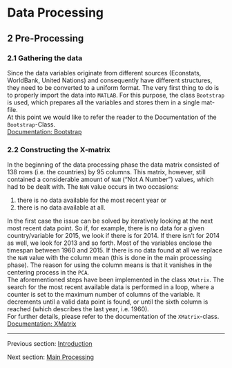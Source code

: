 # Data Processing #

## 2 Pre-Processing ##
### 2.1 Gathering the data ####
Since the data variables originate from different sources (Econstats, WorldBank, United Nations) and consequently have different structures, they need to be converted to a uniform format. The very first thing to do is to properly import the data into `MATLAB`. For this purpose, the class `Bootstrap` is used, which prepares all the variables and stores them in a single mat-file. <br>
At this point we would like to refer the reader to the Documentation of the `Bootstrap`-Class.<br>
[Documentation: Bootstrap](doc-bootstrap)

### 2.2 Constructing the X-matrix ###
In the beginning of the data processing phase the data matrix consisted of 138 rows (i.e. the countries) by 95 columns. This matrix, however, still contained a considerable amount of `NaN` (“Not A Number”) values, which had to be dealt with. The `NaN` value occurs in two occasions:<br>
1.  there is no data available for the most recent year or <br>
2.  there is no data available at all.  <br>

In the first case the issue can be solved by iteratively looking at the next most recent data point. So if, for example, there is no data for a given country/variable for 2015, we look if there is for 2014. If there isn’t for 2014 as well, we look for 2013 and so forth. Most of the variables enclose the timespan between 1960 and 2015. If there is no data found at all we replace the `NaN` value with the column mean (this is done in the main processing phase). The reason for using the column means is that it vanishes in the centering process in the `PCA`. <br>
The aforementioned steps have been implemented in the class `XMatrix`. The search for the most recent available data is performed in a loop, where a counter is set to the maximum number of columns of the variable. It decrements until a valid data point is found, or until the sixth column is reached (which describes the last year, i.e. 1960). <br>
For further details, please refer to the documentation of the `XMatrix`-class.<br>
[Documentation: XMatrix](doc-xmatrix)

----------
Previous section: [Introduction](dp-intro) 

Next section: [Main Processing](dp-mainprocessing)